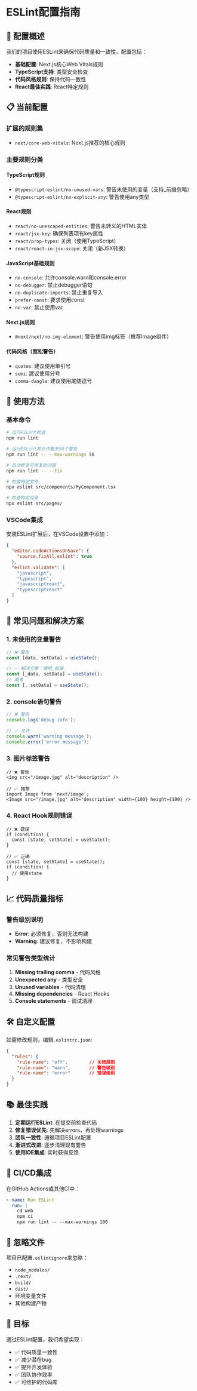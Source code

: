 # ESLint配置指南

## 🎯 配置概述

我们的项目使用ESLint来确保代码质量和一致性。配置包括：

- **基础配置**: Next.js核心Web Vitals规则
- **TypeScript支持**: 类型安全检查
- **代码风格规则**: 保持代码一致性
- **React最佳实践**: React特定规则

## 📋 当前配置

### 扩展的规则集
- `next/core-web-vitals`: Next.js推荐的核心规则

### 主要规则分类

#### TypeScript规则
- `@typescript-eslint/no-unused-vars`: 警告未使用的变量（支持_前缀忽略）
- `@typescript-eslint/no-explicit-any`: 警告使用any类型

#### React规则  
- `react/no-unescaped-entities`: 警告未转义的HTML实体
- `react/jsx-key`: 确保列表项有key属性
- `react/prop-types`: 关闭（使用TypeScript）
- `react/react-in-jsx-scope`: 关闭（新JSX转换）

#### JavaScript基础规则
- `no-console`: 允许console.warn和console.error
- `no-debugger`: 禁止debugger语句
- `no-duplicate-imports`: 禁止重复导入
- `prefer-const`: 要求使用const
- `no-var`: 禁止使用var

#### Next.js规则
- `@next/next/no-img-element`: 警告使用img标签（推荐Image组件）

#### 代码风格（宽松警告）
- `quotes`: 建议使用单引号
- `semi`: 建议使用分号
- `comma-dangle`: 建议使用尾随逗号

## 🚀 使用方法

### 基本命令
```bash
# 运行ESLint检查
npm run lint

# 运行ESLint并允许最多50个警告
npm run lint -- --max-warnings 50

# 自动修复可修复的问题
npm run lint -- --fix

# 检查特定文件
npx eslint src/components/MyComponent.tsx

# 检查特定目录
npx eslint src/pages/
```

### VSCode集成

安装ESLint扩展后，在VSCode设置中添加：

```json
{
  "editor.codeActionsOnSave": {
    "source.fixAll.eslint": true
  },
  "eslint.validate": [
    "javascript",
    "typescript",
    "javascriptreact",
    "typescriptreact"
  ]
}
```

## 🔧 常见问题和解决方案

### 1. 未使用的变量警告
```typescript
// ❌ 警告
const [data, setData] = useState();

// ✅ 解决方案：使用_前缀
const [_data, setData] = useState();
// 或者
const [, setData] = useState();
```

### 2. console语句警告
```typescript
// ❌ 警告
console.log('debug info');

// ✅ 允许
console.warn('warning message');
console.error('error message');
```

### 3. 图片标签警告
```tsx
// ❌ 警告
<img src="/image.jpg" alt="description" />

// ✅ 推荐
import Image from 'next/image';
<Image src="/image.jpg" alt="description" width={100} height={100} />
```

### 4. React Hook规则错误
```tsx
// ❌ 错误
if (condition) {
  const [state, setState] = useState();
}

// ✅ 正确
const [state, setState] = useState();
if (condition) {
  // 使用state
}
```

## 📈 代码质量指标

### 警告级别说明
- **Error**: 必须修复，否则无法构建
- **Warning**: 建议修复，不影响构建

### 常见警告类型统计
1. **Missing trailing comma** - 代码风格
2. **Unexpected any** - 类型安全
3. **Unused variables** - 代码清理
4. **Missing dependencies** - React Hooks
5. **Console statements** - 调试清理

## 🛠️ 自定义配置

如需修改规则，编辑`.eslintrc.json`:

```json
{
  "rules": {
    "rule-name": "off",        // 关闭规则
    "rule-name": "warn",       // 警告级别
    "rule-name": "error"       // 错误级别
  }
}
```

## 📚 最佳实践

1. **定期运行ESLint**: 在提交前检查代码
2. **修复错误优先**: 先解决errors，再处理warnings
3. **团队一致性**: 遵循项目ESLint配置
4. **渐进式改进**: 逐步清理现有警告
5. **使用IDE集成**: 实时获得反馈

## 🔄 CI/CD集成

在GitHub Actions或其他CI中：

```yaml
- name: Run ESLint
  run: |
    cd web
    npm ci
    npm run lint -- --max-warnings 100
```

## 📝 忽略文件

项目已配置`.eslintignore`来忽略：
- `node_modules/`
- `.next/`
- `build/`
- `dist/`
- 环境变量文件
- 其他构建产物

## 🎯 目标

通过ESLint配置，我们希望实现：
- ✅ 代码质量一致性
- ✅ 减少潜在bug
- ✅ 提升开发体验
- ✅ 团队协作效率
- ✅ 可维护的代码库